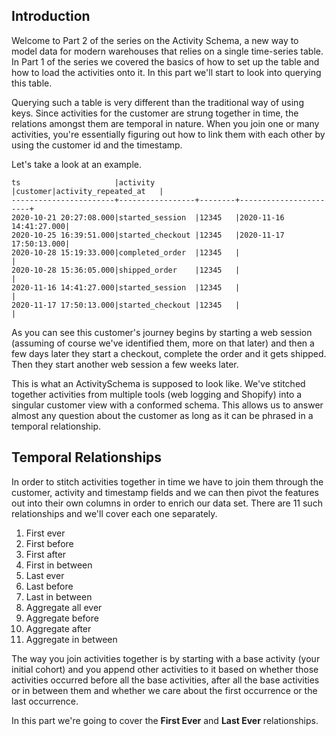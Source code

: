 ## Introduction
Welcome to Part 2 of the series on the Activity Schema, a new way to model data for modern warehouses that relies on a single time-series table. In Part 1 of the series we covered the basics of how to set up the table and how to load the activities onto it. In this part we'll start to look into querying this table.

Querying such a table is very different than the traditional way of using keys. Since activities for the customer are strung together in time, the relations amongst them are temporal in nature. When you join one or many activities, you're essentially figuring out how to link them with each other by using the customer id and the timestamp.

Let's take a look at an example. 

```
ts                     |activity         |customer|activity_repeated_at   |
-----------------------+-----------------+--------+-----------------------+
2020-10-21 20:27:08.000|started_session  |12345   |2020-11-16 14:41:27.000|
2020-10-25 16:39:51.000|started_checkout |12345   |2020-11-17 17:50:13.000|
2020-10-28 15:19:33.000|completed_order  |12345   |                       |
2020-10-28 15:36:05.000|shipped_order    |12345   |                       |
2020-11-16 14:41:27.000|started_session  |12345   |                       |
2020-11-17 17:50:13.000|started_checkout |12345   |                       |
```

As you can see this customer's journey begins by starting a web session (assuming of course we've identified them, more on that later) and then a few days later they start a checkout, complete the order and it gets shipped. Then they start another web session a few weeks later.

This is what an ActivitySchema is supposed to look like. We've stitched together activities from multiple tools (web logging and Shopify) into a singular customer view with a conformed schema. This allows us to answer almost any question about the customer as long as it can be phrased in a temporal relationship.

## Temporal Relationships
In order to stitch activities together in time we have to join them through the customer, activity and timestamp fields and we can then pivot the features out into their own columns in order to enrich our data set. There are 11 such relationships and we'll cover each one separately.

1.  First ever
2.  First before
3.  First after
4.  First in between
5.  Last ever
6.  Last before
7.  Last in between
8.  Aggregate all ever
9.  Aggregate before
10.  Aggregate after
11.  Aggregate in between

The way you join activities together is by starting with a base activity (your initial cohort) and you append other activities to it based on whether those activities occurred before all the base activities, after all the base activities or in between them and whether we care about the first occurrence or the last occurrence.

In this part we're going to cover the **First Ever** and **Last Ever** relationships. 
